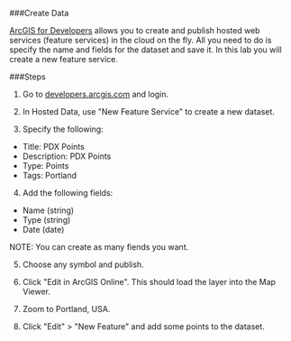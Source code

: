 ###Create Data

[ArcGIS for Developers](http://developers.arcgis.com) allows you to create and publish hosted web services (feature services) in the cloud on the fly. All you need to do is specify the name and fields for the dataset and save it. In this lab you will create a new feature service. 

###Steps

1. Go to [developers.arcgis.com](http://developers.arcgis.com) and login.

2. In Hosted Data, use "New Feature Service" to create a new dataset. 

3. Specify the following:

 * Title: PDX Points
 * Description: PDX Points
 * Type: Points
 * Tags: Portland

4. Add the following fields:
  
 * Name (string)
 * Type (string)
 * Date (date)

 NOTE: You can create as many fiends you want.

5. Choose any symbol and publish. 

6. Click "Edit in ArcGIS Online". This should load the layer into the Map Viewer.

7. Zoom to Portland, USA.

8. Click "Edit" > "New Feature" and add some points to the dataset.

